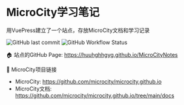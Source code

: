 # MicroCity学习笔记
用VuePress建立了一个站点，存放MicroCity文档和学习记录

![GitHub last commit](https://img.shields.io/github/last-commit/huuhghhgyg/MicroCityNotes) ![GitHub Workflow Status](https://img.shields.io/github/actions/workflow/status/huuhghhgyg/MicroCityNotes/DeployPage.yml?branch=main)

🏠 站点的GitHub Page: https://huuhghhgyg.github.io/MicroCityNotes

🔗 MicroCity项目链接
- MicroCity: https://github.com/microcity/microcity.github.io
- MicroCity文档: https://github.com/microcity/microcity.github.io/tree/main/docs